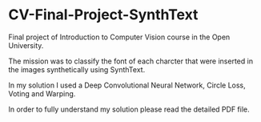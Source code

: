 # CV-Final-Project-SynthText

Final project of Introduction to Computer Vision course in the Open University.

The mission was to classify the font of each charcter that were inserted in the images synthetically using SynthText.

In my solution I used a Deep Convolutional Neural Network, Circle Loss, Voting and Warping.

In order to fully understand my solution please read the detailed PDF file.
